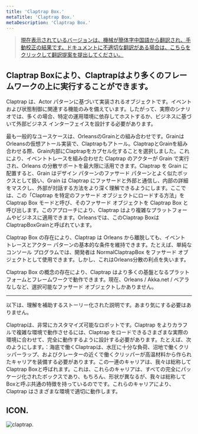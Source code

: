 ```yaml
---
title: 'Claptrap Box.'
metaTitle: 'Claptrap Box.'
metaDescription: 'Claptrap Box.'
---
```


> [現在表示されているバージョンは、機械が簡体字中国語から翻訳され、手動校正の結果です。ドキュメントに不適切な翻訳がある場合は、こちらをクリックして翻訳提案を提出してください。](https://crwd.in/newbeclaptrap)

## Claptrap Boxにより、Claptrapはより多くのフレームワークの上に実行することができます。

Claptrap は、Actor パターンに基づいて実装されるオブジェクトです。イベントおよび状態制御に関連する機能のみを備えています。したがって、実際のシナリオでは、多くの場合、特定の運用環境に依存してホストするか、ビジネスに基づいて外部ビジネス インターフェイスを設計する必要があります。

最も一般的なユースケースは、OrleansのGrainとの組み合わせです。GrainはOrleansの仮想アトール実装で、Claptrapもアトール。ClaptrapとGrainを組み合わせる際、Grain内部にClaptrapをカプセル化することを選択しました。これにより、イベントトレースを組み合わせた Claptrap のアクターが Grain で実行され、Orleans の分散サポートを最大限に活用できます。Claptrap を Grain に配置すると、Grain はデザイン パターンのファサード パターンとよく似たボックスとして扱い、Grain は Claptrap にファサードと外部と通信し、内部の詳細をマスクし、外部が対話する方法をより深く理解できるようにします。ここでは、この「Claptrap を特定のファサード オブジェクトにロードする方法」を Claptrap Box モードと呼び、そのファサード オブジェクトを Claptrap Box と呼び出します。このアプローチにより、Claptrap はより複雑なプラットフォームやビジネスに適用できます。Orleansでは、このClaptrap BoxはClaptrapBoxGrainと呼ばれています。

Claptrap Box の存在により、Claptrap は Orleans から離脱しても、イベント トレースとアクター パターンの基本的な条件を維持できます。たとえば、単純なコンソール プログラムでは、開発者は NormalClaptrapBox をファサード オブジェクトとして使用できます。しかし、これはOrleans分散の利点を失います。

Claptrap Box の概念の存在により、Claptrap はより多くの基盤となるプラットフォームとフレームワークで動作できます。現在、Orleans / Akka.net / ベアラなしなど、選択可能なファサード オブジェクトしかありません。

---

以下は、理解を補助するストーリー化された説明です。あまり気にする必要はありません。

Claptrapは、非常にカスタマイズ可能なロボットです。Claptrap をよりカラフルで複雑な環境で動作させるには、Claptrap をロードできるさまざまな実際の環境に合わせて、完全に動作するように設計する必要があります。たとえば、次のようにします。：海底で働くClaptrapは、水圧に十分な負荷、沼地で働くクリッパーラップ、およびクレーターの近くで働くクリッパーが高温材料から作られたキャリアを装備する必要があります。この一連のキャリアは、我々は総称してClaptrap Boxと呼ばれます。これは、これらのキャリアは、すべての完全にパッケージ化されたボックスであり、もちろん、形状が異なるが、我々は総称してBoxと呼ぶ共通の特徴を持っているのでです。これらのキャリアにより、Claptrap はさまざまな環境で適切に動作します。

## ICON.

![claptrap.](/images/claptrap_icons/claptrap_box.svg)
